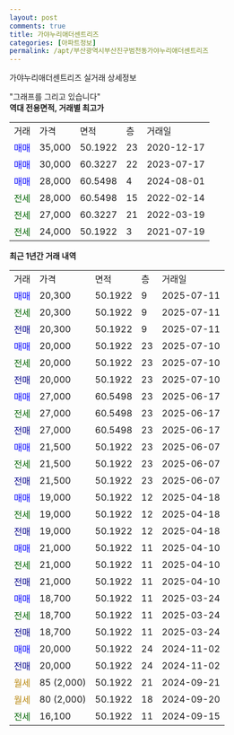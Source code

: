```yaml
---
layout: post
comments: true
title: 가야누리애더센트리즈
categories: [아파트정보]
permalink: /apt/부산광역시부산진구범천동가야누리애더센트리즈
---
```


가야누리애더센트리즈 실거래 상세정보

<script type="text/javascript">
  google.charts.load('current', {'packages':['line', 'corechart']});
  google.charts.setOnLoadCallback(drawChart);

  function drawChart() {
    var data = new google.visualization.DataTable();
    data.addColumn('date', '거래일');
    data.addColumn('number', "매매");
    data.addColumn('number', "전세");
    data.addColumn('number', "전매");

    data.addRows([[new Date(Date.parse("2025-07-11")), 20300, null, null], [new Date(Date.parse("2025-07-11")), null, 20300, null], [new Date(Date.parse("2025-07-11")), null, null, 20300], [new Date(Date.parse("2025-07-10")), 20000, null, null], [new Date(Date.parse("2025-07-10")), null, 20000, null], [new Date(Date.parse("2025-07-10")), null, null, 20000], [new Date(Date.parse("2025-06-17")), 27000, null, null], [new Date(Date.parse("2025-06-17")), null, 27000, null], [new Date(Date.parse("2025-06-17")), null, null, 27000], [new Date(Date.parse("2025-06-07")), 21500, null, null], [new Date(Date.parse("2025-06-07")), null, 21500, null], [new Date(Date.parse("2025-06-07")), null, null, 21500], [new Date(Date.parse("2025-04-18")), 19000, null, null], [new Date(Date.parse("2025-04-18")), null, 19000, null], [new Date(Date.parse("2025-04-18")), null, null, 19000], [new Date(Date.parse("2025-04-10")), 21000, null, null], [new Date(Date.parse("2025-04-10")), null, 21000, null], [new Date(Date.parse("2025-04-10")), null, null, 21000], [new Date(Date.parse("2025-03-24")), 18700, null, null], [new Date(Date.parse("2025-03-24")), null, 18700, null], [new Date(Date.parse("2025-03-24")), null, null, 18700], [new Date(Date.parse("2024-11-02")), 20000, null, null], [new Date(Date.parse("2024-11-02")), null, null, 20000], [new Date(Date.parse("2024-09-21")), null, null, null], [new Date(Date.parse("2024-09-20")), null, null, null], [new Date(Date.parse("2024-09-15")), null, 16100, null]]);

    var options = {
      hAxis: {
        format: 'yyyy/MM/dd'
      },    
      lineWidth: 0,
      pointsVisible: true,    
      title: '최근 1년간 유형별 실거래가 분포',
      legend: { position: 'bottom' }
    };

    var formatter = new google.visualization.NumberFormat({pattern:'###,###'} );
    formatter.format(data, 1);
    formatter.format(data, 2);
    
    setTimeout(function() {
        var chart = new google.visualization.LineChart(document.getElementById('columnchart_material'));
        chart.draw(data, (options));
        document.getElementById('loading').style.display = 'none';
    }, 200);
  }
</script>


<div id="loading" style="z-index:20; display: block; margin-left: 0px">"그래프를 그리고 있습니다"</div>
<div id="columnchart_material" style="width: 95%; margin-left: 0px; display: block"></div>
<!-- contents start -->
<b>역대 전용면적, 거래별 최고가</b>
<table class="sortable">
    <tr>
      <td>거래</td>
      <td>가격</td>
      <td>면적</td>
      <td>층</td>
      <td>거래일</td>
    </tr>
        <tr>
          <td><a style="color: blue">매매</a></td>
          <td>35,000</td>
          <td>50.1922</td>
          <td>23</td>
          <td>2020-12-17</td>
        </tr>            <tr>
          <td><a style="color: blue">매매</a></td>
          <td>30,000</td>
          <td>60.3227</td>
          <td>22</td>
          <td>2023-07-17</td>
        </tr>            <tr>
          <td><a style="color: blue">매매</a></td>
          <td>28,000</td>
          <td>60.5498</td>
          <td>4</td>
          <td>2024-08-01</td>
        </tr>        
        <tr>
              <td><a style="color: darkgreen">전세</a></td>
              <td>28,000</td>
              <td>60.5498</td>
              <td>15</td>
              <td>2022-02-14</td>
            </tr>            <tr>
              <td><a style="color: darkgreen">전세</a></td>
              <td>27,000</td>
              <td>60.3227</td>
              <td>21</td>
              <td>2022-03-19</td>
            </tr>            <tr>
              <td><a style="color: darkgreen">전세</a></td>
              <td>24,000</td>
              <td>50.1922</td>
              <td>3</td>
              <td>2021-07-19</td>
            </tr>        
    
</table>

<b>최근 1년간 거래 내역</b>

<table class="sortable">
    <tr>
      <td>거래</td>
      <td>가격</td>
      <td>면적</td>
      <td>층</td>
      <td>거래일</td>
    </tr>
    <tr>
      <td><a style="color: blue">매매</a></td>
      <td>20,300</td>
      <td>50.1922</td>
      <td>9</td>
      <td>2025-07-11</td>
    </tr>          <tr>
      <td><a style="color: darkgreen">전세</a></td>
      <td>20,300</td>
      <td>50.1922</td>
      <td>9</td>
      <td>2025-07-11</td>
    </tr>          <tr>
      <td><a style="color: darkblue">전매</a></td>
      <td>20,300</td>
      <td>50.1922</td>
      <td>9</td>
      <td>2025-07-11</td>
    </tr>          <tr>
      <td><a style="color: blue">매매</a></td>
      <td>20,000</td>
      <td>50.1922</td>
      <td>23</td>
      <td>2025-07-10</td>
    </tr>          <tr>
      <td><a style="color: darkgreen">전세</a></td>
      <td>20,000</td>
      <td>50.1922</td>
      <td>23</td>
      <td>2025-07-10</td>
    </tr>          <tr>
      <td><a style="color: darkblue">전매</a></td>
      <td>20,000</td>
      <td>50.1922</td>
      <td>23</td>
      <td>2025-07-10</td>
    </tr>          <tr>
      <td><a style="color: blue">매매</a></td>
      <td>27,000</td>
      <td>60.5498</td>
      <td>23</td>
      <td>2025-06-17</td>
    </tr>          <tr>
      <td><a style="color: darkgreen">전세</a></td>
      <td>27,000</td>
      <td>60.5498</td>
      <td>23</td>
      <td>2025-06-17</td>
    </tr>          <tr>
      <td><a style="color: darkblue">전매</a></td>
      <td>27,000</td>
      <td>60.5498</td>
      <td>23</td>
      <td>2025-06-17</td>
    </tr>          <tr>
      <td><a style="color: blue">매매</a></td>
      <td>21,500</td>
      <td>50.1922</td>
      <td>23</td>
      <td>2025-06-07</td>
    </tr>          <tr>
      <td><a style="color: darkgreen">전세</a></td>
      <td>21,500</td>
      <td>50.1922</td>
      <td>23</td>
      <td>2025-06-07</td>
    </tr>          <tr>
      <td><a style="color: darkblue">전매</a></td>
      <td>21,500</td>
      <td>50.1922</td>
      <td>23</td>
      <td>2025-06-07</td>
    </tr>          <tr>
      <td><a style="color: blue">매매</a></td>
      <td>19,000</td>
      <td>50.1922</td>
      <td>12</td>
      <td>2025-04-18</td>
    </tr>          <tr>
      <td><a style="color: darkgreen">전세</a></td>
      <td>19,000</td>
      <td>50.1922</td>
      <td>12</td>
      <td>2025-04-18</td>
    </tr>          <tr>
      <td><a style="color: darkblue">전매</a></td>
      <td>19,000</td>
      <td>50.1922</td>
      <td>12</td>
      <td>2025-04-18</td>
    </tr>          <tr>
      <td><a style="color: blue">매매</a></td>
      <td>21,000</td>
      <td>50.1922</td>
      <td>11</td>
      <td>2025-04-10</td>
    </tr>          <tr>
      <td><a style="color: darkgreen">전세</a></td>
      <td>21,000</td>
      <td>50.1922</td>
      <td>11</td>
      <td>2025-04-10</td>
    </tr>          <tr>
      <td><a style="color: darkblue">전매</a></td>
      <td>21,000</td>
      <td>50.1922</td>
      <td>11</td>
      <td>2025-04-10</td>
    </tr>          <tr>
      <td><a style="color: blue">매매</a></td>
      <td>18,700</td>
      <td>50.1922</td>
      <td>11</td>
      <td>2025-03-24</td>
    </tr>          <tr>
      <td><a style="color: darkgreen">전세</a></td>
      <td>18,700</td>
      <td>50.1922</td>
      <td>11</td>
      <td>2025-03-24</td>
    </tr>          <tr>
      <td><a style="color: darkblue">전매</a></td>
      <td>18,700</td>
      <td>50.1922</td>
      <td>11</td>
      <td>2025-03-24</td>
    </tr>          <tr>
      <td><a style="color: blue">매매</a></td>
      <td>20,000</td>
      <td>50.1922</td>
      <td>24</td>
      <td>2024-11-02</td>
    </tr>          <tr>
      <td><a style="color: darkblue">전매</a></td>
      <td>20,000</td>
      <td>50.1922</td>
      <td>24</td>
      <td>2024-11-02</td>
    </tr>          <tr>
      <td><a style="color: darkgoldenrod">월세</a></td>
      <td>85 (2,000)</td>
      <td>50.1922</td>
      <td>21</td>
      <td>2024-09-21</td>
    </tr>          <tr>
      <td><a style="color: darkgoldenrod">월세</a></td>
      <td>80 (2,000)</td>
      <td>50.1922</td>
      <td>18</td>
      <td>2024-09-20</td>
    </tr>          <tr>
      <td><a style="color: darkgreen">전세</a></td>
      <td>16,100</td>
      <td>50.1922</td>
      <td>11</td>
      <td>2024-09-15</td>
    </tr>      </table>
<!-- contents end -->    

